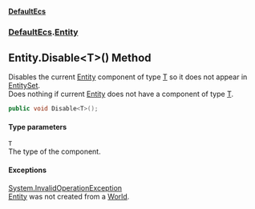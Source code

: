 #### [DefaultEcs](index.md 'index')
### [DefaultEcs](index.md#DefaultEcs 'DefaultEcs').[Entity](Entity.md 'DefaultEcs.Entity')
## Entity.Disable&lt;T&gt;() Method
Disables the current [Entity](Entity.md 'DefaultEcs.Entity') component of type [T](Entity_Disable_T_().md#DefaultEcs_Entity_Disable_T_()_T 'DefaultEcs.Entity.Disable&lt;T&gt;().T') so it does not appear in [EntitySet](EntitySet.md 'DefaultEcs.EntitySet').  
Does nothing if current [Entity](Entity.md 'DefaultEcs.Entity') does not have a component of type [T](Entity_Disable_T_().md#DefaultEcs_Entity_Disable_T_()_T 'DefaultEcs.Entity.Disable&lt;T&gt;().T').  
```csharp
public void Disable<T>();
```
#### Type parameters
<a name='DefaultEcs_Entity_Disable_T_()_T'></a>
`T`  
The type of the component.
  
#### Exceptions
[System.InvalidOperationException](https://docs.microsoft.com/en-us/dotnet/api/System.InvalidOperationException 'System.InvalidOperationException')  
[Entity](Entity.md 'DefaultEcs.Entity') was not created from a [World](World.md 'DefaultEcs.World').
